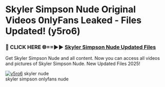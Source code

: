 # Skyler Simpson Nude Original Videos 0nlyFans Leaked - Files Updated! (y5ro6)

<h3>🔴 CLICK HERE 🌐==►► <a href="https://tinyurl.com/4mcuefdz" rel="nofollow">Skyler Simpson Nude Updated Files</a></h3>

Get Skyler Simpson Nude and all content. Now you can access all videos and pictures of Skyler Simpson Nude. New Updated Files 2025!

[![y5ro6](https://i.imgur.com/StAQSOY.gif)](https://tinyurl.com/4mcuefdz)
skyler nude<br>
skyler simpson onlyfans nude